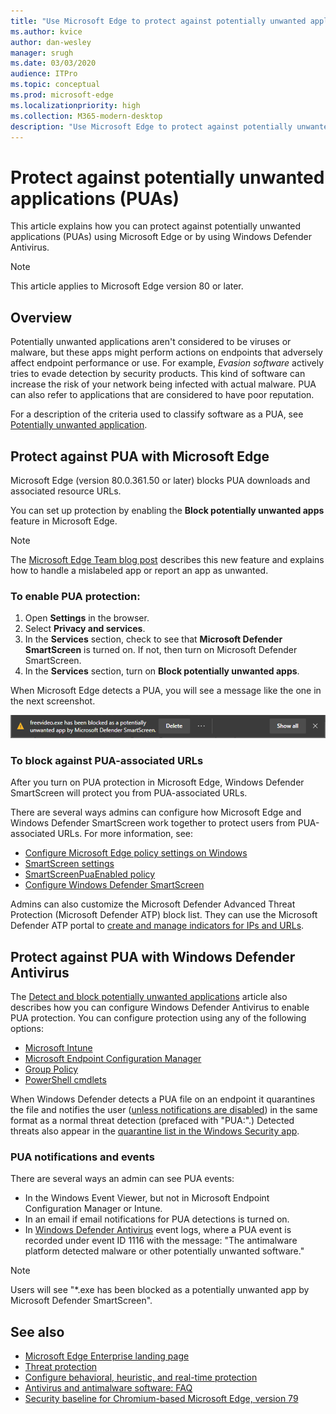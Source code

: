 ```yaml
---
title: "Use Microsoft Edge to protect against potentially unwanted applications"
ms.author: kvice
author: dan-wesley
manager: srugh
ms.date: 03/03/2020
audience: ITPro
ms.topic: conceptual
ms.prod: microsoft-edge
ms.localizationpriority: high
ms.collection: M365-modern-desktop
description: "Use Microsoft Edge to protect against potentially unwanted applications"
---
```


# Protect against potentially unwanted applications (PUAs)

This article explains how you can protect against potentially unwanted applications (PUAs) using Microsoft Edge or by using Windows Defender Antivirus.

> [!NOTE]
> This article applies to Microsoft Edge version 80 or later.

## Overview

Potentially unwanted applications aren't considered to be viruses or malware, but these apps might perform actions on endpoints that adversely affect endpoint performance or use. For example, *Evasion software* actively tries to evade detection by security products. This kind of software can increase the risk of your network being infected with actual malware. PUA can also refer to applications that are considered to have poor reputation.

For a description of the criteria used to classify software as a PUA, see [Potentially unwanted application](https://docs.microsoft.com/windows/security/threat-protection/intelligence/criteria#potentially-unwanted-application-pua).

## Protect against PUA with Microsoft Edge

Microsoft Edge (version 80.0.361.50 or later) blocks PUA downloads and associated resource URLs.

You can set up protection by enabling the **Block potentially unwanted apps** feature in Microsoft Edge.

> [!NOTE]
> The [Microsoft Edge Team blog post](https://blogs.windows.com/msedgedev/2020/02/27/protecting-users-potentially-unwanted-apps/) describes this new feature and explains how to handle a mislabeled app or report an app as unwanted.

### To enable PUA protection:

1. Open **Settings** in the browser.
2. Select **Privacy and services**.
3. In the **Services** section, check to see that **Microsoft Defender SmartScreen** is turned on. If not, then turn on Microsoft Defender SmartScreen.
4. In the **Services** section, turn on **Block potentially unwanted apps**.

When Microsoft Edge detects a PUA, you will see a message like the one in the next screenshot.

   ![Microsoft Edge PUA warning message](./media/microsoft-edge-potentially-unwanted-apps/security-pua-msg.png)

### To block against PUA-associated URLs

After you turn on PUA protection in Microsoft Edge, Windows Defender SmartScreen will protect you from PUA-associated URLs.

There are several ways admins can configure how Microsoft Edge and Windows Defender SmartScreen work together to protect users from PUA-associated URLs. For more information, see:

- [Configure Microsoft Edge policy settings on Windows](https://docs.microsoft.com/DeployEdge/configure-microsoft-edge)
- [SmartScreen settings](https://docs.microsoft.com/DeployEdge/microsoft-edge-policies#smartscreen-settings)
- [SmartScreenPuaEnabled policy](https://docs.microsoft.com/DeployEdge/microsoft-edge-policies#smartscreenpuaenabled)
- [Configure Windows Defender SmartScreen](https://docs.microsoft.com/microsoft-edge/deploy/available-policies?source=docs#configure-windows-defender-smartscreen)

Admins can also customize the Microsoft Defender Advanced Threat Protection (Microsoft Defender ATP) block list. They can use the Microsoft Defender ATP portal to [create and manage indicators for IPs and URLs](https://docs.microsoft.com/windows/security/threat-protection/microsoft-defender-atp/manage-indicators#create-indicators-for-ips-and-urlsdomains-preview).

## Protect against PUA with Windows Defender Antivirus

The [Detect and block potentially unwanted applications](https://docs.microsoft.com/windows/security/threat-protection/windows-defender-antivirus/detect-block-potentially-unwanted-apps-windows-defender-antivirus#windows-defender-antivirus) article also describes how you can configure Windows Defender Antivirus to enable PUA protection. You can configure protection using any of the following options:

- [Microsoft Intune](https://docs.microsoft.com/windows/security/threat-protection/windows-defender-antivirus/detect-block-potentially-unwanted-apps-windows-defender-antivirus#use-intune-to-configure-pua-protection)
- [Microsoft Endpoint Configuration Manager](https://docs.microsoft.com/windows/security/threat-protection/windows-defender-antivirus/detect-block-potentially-unwanted-apps-windows-defender-antivirus#use-configuration-manager-to-configure-pua-protection)
- [Group Policy](https://docs.microsoft.com/windows/security/threat-protection/windows-defender-antivirus/detect-block-potentially-unwanted-apps-windows-defender-antivirus#use-group-policy-to-configure-pua-protection)
- [PowerShell cmdlets](https://docs.microsoft.com/windows/security/threat-protection/windows-defender-antivirus/detect-block-potentially-unwanted-apps-windows-defender-antivirus#use-powershell-cmdlets-to-configure-pua-protection)

When Windows Defender detects a PUA file on an endpoint it quarantines the file and notifies the user ([unless notifications are disabled](https://docs.microsoft.com/windows/security/threat-protection/windows-defender-antivirus/configure-notifications-windows-defender-antivirus)) in the same format as a normal threat detection (prefaced with "PUA:".) Detected threats also appear in the [quarantine list in the Windows Security app](https://docs.microsoft.com/windows/security/threat-protection/windows-defender-antivirus/windows-defender-security-center-antivirus#detection-history).

### PUA notifications and events

There are several ways an admin can see PUA events:

- In the Windows Event Viewer, but not in Microsoft Endpoint Configuration Manager or Intune.
- In an email if email notifications for PUA detections is turned on.
- In [Windows Defender Antivirus](https://docs.microsoft.com/windows/security/threat-protection/windows-defender-antivirus/troubleshoot-windows-defender-antivirus) event logs, where a PUA event is recorded under event ID 1116 with the message: "The antimalware platform detected malware or other potentially unwanted software."


> [!NOTE]
> Users will see "*.exe has been blocked as a potentially unwanted app by Microsoft Defender SmartScreen".

## See also

- [Microsoft Edge Enterprise landing page](https://aka.ms/EdgeEnterprise)
- [Threat protection](https://docs.microsoft.com/windows/security/threat-protection/index)
- [Configure behavioral, heuristic, and real-time protection](https://docs.microsoft.com/windows/security/threat-protection/windows-defender-antivirus/configure-protection-features-windows-defender-antivirus)
- [Antivirus and antimalware software: FAQ](https://support.microsoft.com/help/4466972/windows-10-antivirus-and-antimalware-software-faq)
- [Security baseline for Chromium-based Microsoft Edge, version 79](https://techcommunity.microsoft.com/t5/microsoft-security-baselines/security-baseline-final-for-chromium-based-microsoft-edge/ba-p/1111863)
